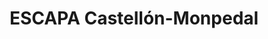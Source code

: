 ---
title: "ESCAPA Castellón-Monpedal"
url: /castellon-de-la-plana/escapa-castellon-monpedal/
shop: bicicleta
---